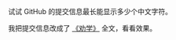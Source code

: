 试试 GitHub 的提交信息最长能显示多少个中文字符。

我把提交信息改成了 [《劝学》](https://so.gushiwen.cn/shiwenv_c743b1310a1c.aspx) 全文，看看效果。
